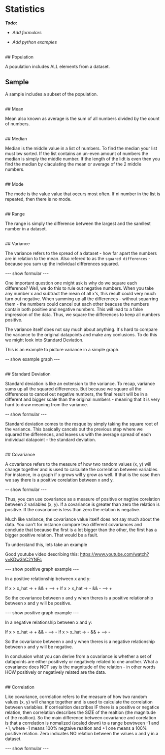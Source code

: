 # Statistics

__*Todo:*__

* *Add formulars*

* *Add python examples*


</br>
## Population

A population includes ALL elements from a dataset.
</br>

## Sample

A sample includes a subset of the population.

</br>
## Mean

Mean also known as average is the sum of all numbers divided by the count of numbers.

</br>
## Median

Median is the middle value in a list of numbers. To find the median your list must bw sorted. If the list contains an un-even amount of numbers the median is simply the middle number. If the length of the lidt is even then you find the median by claculating the mean or average of the 2 middle numbers.

</br>
## Mode

The mode is the value value that occurs most often. If ni number in the list is repeated, then there is no mode.

</br>
## Range

The range is simply the difference between the largest and the samllest number in a dataset.

</br>
## Variance

The variance refers to the spread of a dataset - how far apart the numbers are in relation to the mean. Also refered to as the `squared differences` - because you sum up the individual differences squared. 

--- show formular ---

One important question one might ask is why do we square each difference? Well, we do this to rule out negative numbers. When you take any number x and subtract the mean of all x's, this result could very much turn out negative. When summing up all the differences - without squarring them - the numbers could cancel out each other beacuse the numbers contain both positive and negative numbers. This will lead to a false impression of the data. Thus, we square the differences to keep all numbers positive. 

The variance itself does not say much about anything. It's hard to compare the variance to the original datapoints and make any conlusions. To do this we might look into Standard Deviation.

This is an example to picture variance in a simple graph.

-- show example graph ---

</br>
## Standard Deviation

Standard deviation is like an extension to the variance. To recap, variance sums up all the squared differences. But because we square all the differences to cancel out negative numbers, the final result will be in a different and bigger scale than the original numbers - meaning that it is very hard to draw meaning from the variance. 

-- show formular ---

Standard deviation comes to the resque by simply taking the square root of the variance. This basically cancels out the previous step where we squared the differences, and leaves us with the average spread of each individual datapoint - the standard deviation.

</br>
## Covariance

A covariance refers to the measure of how two random values (x, y) will change together and is used to calculate the correlation between variables. For instance, in a graph if x grows will y grow as well. If that is the case then we say there is a positive corelation between x and y.

-- show formular ---

Thus, you can use covariance as a measure of positive or nagtive corelation between 2 variables (x, y). If a covariance is greater than zero the relation is positive. If the covariance is less than zero the relation is negative. 

Much like variance, the covariance value itself does not say much about the data. You can't for instance compare two different covariances and conclude that because the first is a lot bigger than the other, the first has a bigger positive relation. That would be a fault. 


To understand this, lets take an example

Good youtube video describing this: https://www.youtube.com/watch?v=KDw3hC2YNFc

--- show positive graph example ---

In a positive relationship between x and y:

If x > x_hat -> + && + --> + 
If x > x_hat -> - && - --> + 

So the covariance between x and y when theres is a positive relationship between x and y will be positive.

--- show positive graph example ---

In a negative relationship between x and y:

If x > x_hat -> + && - --> - 
If x > x_hat -> - && + --> -

So the covariance between x and y when theres is a negative relationship between x and y will be negative.

In conclusion what you can derive from a covariance is whether a set of datapoints are either positively or negatively related to one another. What a covariance does NOT say is the magnitude of the relation - in other words HOW positively or negatively related are the data.

</br>
## Correlation

Like covariance, correlation refers to the measure of how two random values (x, y) will change together and is used to calculate the correlation between variables. If corrlealtion describes IF there is a positive or negatice relation, then correlation describes the SIZE of the realtion (the magnitude of the realtion). So the main difference between covariance and corelation is that a correlation is nomalized (scaled down) to a range bewtween -1 and +1, where -1 means 100% negtaive realtion and +1 one means a 100% positive relation. Zero indicates NO relation between the values x and y in a dataset.

--- show formular ---
